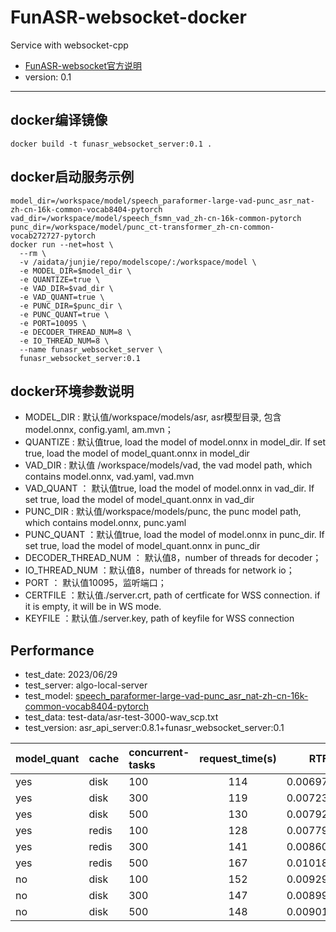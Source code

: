 # FunASR-websocket-docker

Service with websocket-cpp

- [FunASR-websocket官方说明](https://github.com/alibaba-damo-academy/FunASR/blob/main/funasr/runtime/websocket/readme.md)
- version: 0.1

---


## docker编译镜像
```shell
docker build -t funasr_websocket_server:0.1 .
```


## docker启动服务示例
```shell
model_dir=/workspace/model/speech_paraformer-large-vad-punc_asr_nat-zh-cn-16k-common-vocab8404-pytorch
vad_dir=/workspace/model/speech_fsmn_vad_zh-cn-16k-common-pytorch
punc_dir=/workspace/model/punc_ct-transformer_zh-cn-common-vocab272727-pytorch
docker run --net=host \
  --rm \
  -v /aidata/junjie/repo/modelscope/:/workspace/model \
  -e MODEL_DIR=$model_dir \
  -e QUANTIZE=true \
  -e VAD_DIR=$vad_dir \
  -e VAD_QUANT=true \
  -e PUNC_DIR=$punc_dir \
  -e PUNC_QUANT=true \
  -e PORT=10095 \
  -e DECODER_THREAD_NUM=8 \
  -e IO_THREAD_NUM=8 \
  --name funasr_websocket_server \
  funasr_websocket_server:0.1   
```


## docker环境参数说明

- MODEL_DIR <string>: 默认值/workspace/models/asr, asr模型目录, 包含model.onnx, config.yaml, am.mvn；
- QUANTIZE <string>: 默认值true, load the model of model.onnx in model_dir. If set true, load the model of model_quant.onnx in model_dir
- VAD_DIR <string>: 默认值 /workspace/models/vad, the vad model path, which contains model.onnx, vad.yaml, vad.mvn
- VAD_QUANT <string>： 默认值true, load the model of model.onnx in vad_dir. If set true, load the model of model_quant.onnx in vad_dir
- PUNC_DIR <string>: 默认值/workspace/models/punc, the punc model path, which contains model.onnx, punc.yaml
- PUNC_QUANT <string>：默认值true, load the model of model.onnx in punc_dir. If set true, load the model of model_quant.onnx in punc_dir
- DECODER_THREAD_NUM <int>： 默认值8，number of threads for decoder；
- IO_THREAD_NUM <int>：默认值8，number of threads for network io；
- PORT <int>： 默认值10095，监听端口；
- CERTFILE <string>：默认值./server.crt, path of certficate for WSS connection. if it is empty, it will be in WS mode.
- KEYFILE <string>：默认值./server.key, path of keyfile for WSS connection


## Performance
- test_date: 2023/06/29
- test_server: algo-local-server
- test_model: [speech_paraformer-large-vad-punc_asr_nat-zh-cn-16k-common-vocab8404-pytorch](https://modelscope.cn/models/damo/speech_paraformer-large-vad-punc_asr_nat-zh-cn-16k-common-vocab8404-pytorch/summary)
- test_data: test-data/asr-test-3000-wav_scp.txt
- test_version: asr_api_server:0.8.1+funasr_websocket_server:0.1

| model_quant | cache | concurrent-tasks | request_time(s) | RTF | Speed | WER |
| :----- | :----- | :----- | :------: | -----: | -----: | -----: |
| yes | disk | 100 | 114  | 0.00697 | 143 | 4.26% |
| yes | disk | 300 | 119  | 0.00723 | 138 | 4.26% |
| yes | disk | 500 | 130  | 0.00792 | 126 | 4.26% |
| yes | redis | 100 | 128  | 0.00779 | 128 | 4.23% |
| yes | redis | 300 | 141  | 0.00860 | 116 | 4.23% |
| yes | redis | 500 | 167  | 0.01018 | 98 | 4.23% |
| no | disk | 100 | 152  | 0.00929 | 107 | 4.22% |
| no | disk | 300 | 147  | 0.00899 | 111 | 4.22% |
| no | disk | 500 | 148  | 0.00901 | 110 | 4.22% |